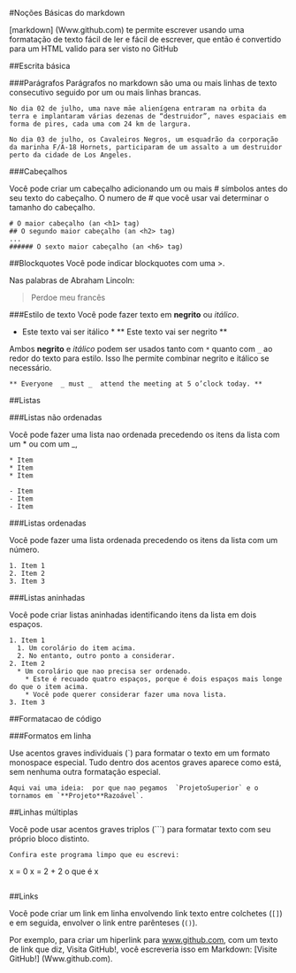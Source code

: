#Noções Básicas do markdown

[markdown] (Www.github.com) te permite escrever usando uma formatação de texto fácil de ler e fácil de escrever, que então é convertido para um HTML valido para ser visto no GitHub

##Escrita básica

###Parágrafos
Parágrafos no markdown são uma ou mais linhas de texto consecutivo seguido por um ou mais linhas brancas.

```
No dia 02 de julho, uma nave māe alienígena entraram na orbita da terra e implantaram várias dezenas de “destruidor”, naves espaciais em forma de pires, cada uma com 24 km de largura.
```
```
No dia 03 de julho, os Cavaleiros Negros, um esquadrão da corporação da marinha F/A-18 Hornets, participaram de um assalto a um destruidor perto da cidade de Los Angeles.
```

###Cabeçalhos

Você pode criar um cabeçalho adicionando um ou mais # símbolos antes do seu texto do cabeçalho. O numero de # que você usar vai determinar o tamanho do cabeçalho. 
```
# O maior cabeçalho (an <h1> tag)
## O segundo maior cabeçalho (an <h2> tag)
...
###### O sexto maior cabeçalho (an <h6> tag)
```

##Blockquotes
Você pode indicar blockquotes com uma >.

Nas palabras de Abraham Lincoln:
>Perdoe meu francês 

###Estilo de texto
Você pode fazer texto em **negrito** ou *itálico*.

 * Este texto vai ser itálico *
 ** Este texto vai ser negrito **

Ambos **negrito** e *itálico* podem ser usados tanto com ```*``` quanto com ```_``` ao redor do texto para estilo. Isso lhe permite combinar negrito e itálico se necessário.

```** Everyone  _ must _  attend the meeting at 5 o’clock today. **```

##Listas

###Listas não ordenadas

Você pode fazer uma lista nao ordenada precedendo os itens da lista  com  um * ou com um _, 
```
* Item
* Item
* Item

- Item
- Item
- Item
```

###Listas ordenadas

Você pode fazer uma lista ordenada precedendo os itens da lista com um número. 
```
1. Item 1
2. Item 2
3. Item 3
```

###Listas aninhadas

Você pode criar listas aninhadas identificando itens da lista em dois espaços.
```
1. Item 1
  1. Um corolário do item acima.
  2. No entanto, outro ponto a considerar.
2. Item 2
  * Um corolário que nao precisa ser ordenado.
    * Este é recuado quatro espaços, porque é dois espaços mais longe do que o item acima.
    * Você pode querer considerar fazer uma nova lista.
3. Item 3
```

##Formatacao de código

###Formatos em linha

Use acentos graves individuais (`) para formatar o texto em um formato monospace especial. Tudo dentro dos acentos graves aparece como está, sem nenhuma outra formatação especial.

```
Aqui vai uma ideia:  por que nao pegamos  `ProjetoSuperior` e o tornamos em `**Projeto**Razoável`.
```

##Linhas múltiplas

Você pode usar acentos graves triplos (```) para formatar texto com seu próprio bloco distinto.
```
Confira este programa limpo que eu escrevi:
```
x = 0
x = 2 + 2
o que é x
```
```

##Links

Você pode criar um link em linha envolvendo link texto entre colchetes (```[]```) e em seguida, envolver o link entre parênteses (```()```).

Por exemplo, para criar um hiperlink para www.github.com, com um texto de link que diz, Visita GitHub!, você escreveria isso em Markdown: [Visite GitHub!] (Www.github.com).

